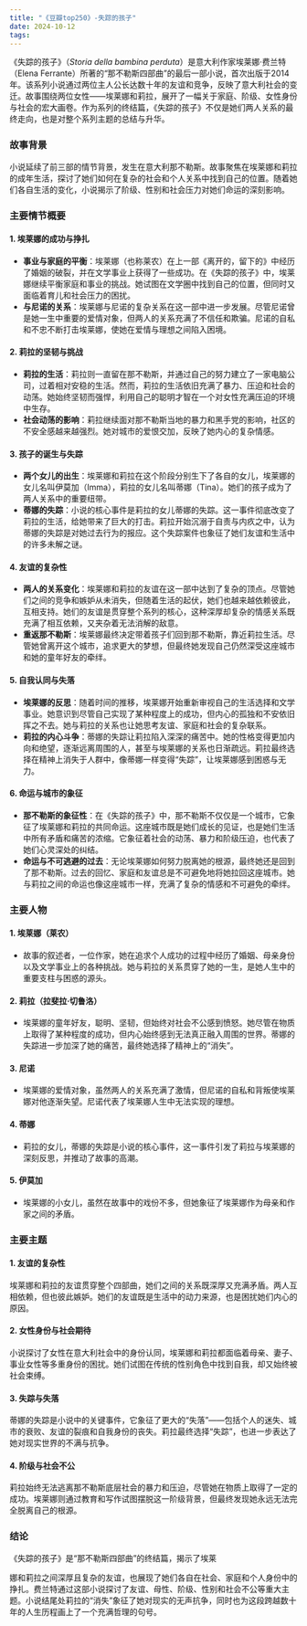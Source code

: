 ```yaml
---
title: "《豆瓣top250》-失踪的孩子"
date: 2024-10-12
tags: 
---
```

《失踪的孩子》（*Storia della bambina perduta*）是意大利作家埃莱娜·费兰特（Elena Ferrante）所著的“那不勒斯四部曲”的最后一部小说，首次出版于2014年。该系列小说通过两位主人公长达数十年的友谊和竞争，反映了意大利社会的变迁。故事围绕两位女性——埃莱娜和莉拉，展开了一幅关于家庭、阶级、女性身份与社会的宏大画卷。作为系列的终结篇，《失踪的孩子》不仅是她们两人关系的最终走向，也是对整个系列主题的总结与升华。

### 故事背景
小说延续了前三部的情节背景，发生在意大利那不勒斯。故事聚焦在埃莱娜和莉拉的成年生活，探讨了她们如何在复杂的社会和个人关系中找到自己的位置。随着她们各自生活的变化，小说揭示了阶级、性别和社会压力对她们命运的深刻影响。

### 主要情节概要

#### 1. **埃莱娜的成功与挣扎**
- **事业与家庭的平衡**：埃莱娜（也称莱农）在上一部《离开的，留下的》中经历了婚姻的破裂，并在文学事业上获得了一些成功。在《失踪的孩子》中，埃莱娜继续平衡家庭和事业的挑战。她试图在文学圈中找到自己的位置，但同时又面临着育儿和社会压力的困扰。
- **与尼诺的关系**：埃莱娜与尼诺的复杂关系在这一部中进一步发展。尽管尼诺曾是她一生中重要的爱情对象，但两人的关系充满了不信任和欺骗。尼诺的自私和不忠不断打击埃莱娜，使她在爱情与理想之间陷入困境。

#### 2. **莉拉的坚韧与挑战**
- **莉拉的生活**：莉拉则一直留在那不勒斯，并通过自己的努力建立了一家电脑公司，过着相对安稳的生活。然而，莉拉的生活依旧充满了暴力、压迫和社会的动荡。她始终坚韧而强悍，利用自己的聪明才智在一个对女性充满压迫的环境中生存。
- **社会动荡的影响**：莉拉继续面对那不勒斯当地的暴力和黑手党的影响，社区的不安全感越来越强烈。她对城市的爱恨交加，反映了她内心的复杂情感。

#### 3. **孩子的诞生与失踪**
- **两个女儿的出生**：埃莱娜和莉拉在这个阶段分别生下了各自的女儿，埃莱娜的女儿名叫伊莫加（Imma），莉拉的女儿名叫蒂娜（Tina）。她们的孩子成为了两人关系中的重要纽带。
- **蒂娜的失踪**：小说的核心事件是莉拉的女儿蒂娜的失踪。这一事件彻底改变了莉拉的生活，给她带来了巨大的打击。莉拉开始沉溺于自责与内疚之中，认为蒂娜的失踪是对她过去行为的报应。这个失踪案件也象征了她们友谊和生活中的许多未解之谜。

#### 4. **友谊的复杂性**
- **两人的关系变化**：埃莱娜和莉拉的友谊在这一部中达到了复杂的顶点。尽管她们之间的竞争和嫉妒从未消失，但随着生活的起伏，她们也越来越依赖彼此，互相支持。她们的友谊是贯穿整个系列的核心，这种深厚却复杂的情感关系既充满了相互依赖，又夹杂着无法消解的敌意。
- **重返那不勒斯**：埃莱娜最终决定带着孩子们回到那不勒斯，靠近莉拉生活。尽管她曾离开这个城市，追求更大的梦想，但最终她发现自己仍然深受这座城市和她的童年好友的牵绊。

#### 5. **自我认同与失落**
- **埃莱娜的反思**：随着时间的推移，埃莱娜开始重新审视自己的生活选择和文学事业。她意识到尽管自己实现了某种程度上的成功，但内心的孤独和不安依旧挥之不去。她与莉拉的关系也让她思考友谊、家庭和社会的复杂联系。
- **莉拉的内心斗争**：蒂娜的失踪让莉拉陷入深深的痛苦中。她的性格变得更加内向和绝望，逐渐远离周围的人，甚至与埃莱娜的关系也日渐疏远。莉拉最终选择在精神上消失于人群中，像蒂娜一样变得“失踪”，让埃莱娜感到困惑与无力。

#### 6. **命运与城市的象征**
- **那不勒斯的象征性**：在《失踪的孩子》中，那不勒斯不仅仅是一个城市，它象征了埃莱娜和莉拉的共同命运。这座城市既是她们成长的见证，也是她们生活中所有矛盾和痛苦的浓缩。它象征着社会的动荡、暴力和阶级压迫，也代表了她们心灵深处的纠结。
- **命运与不可逃避的过去**：无论埃莱娜如何努力脱离她的根源，最终她还是回到了那不勒斯。过去的回忆、家庭和友谊总是不可避免地将她拉回这座城市。她与莉拉之间的命运也像这座城市一样，充满了复杂的情感和不可避免的牵绊。

### 主要人物

#### 1. **埃莱娜（莱农）**
- 故事的叙述者，一位作家，她在追求个人成功的过程中经历了婚姻、母亲身份以及文学事业上的各种挑战。她与莉拉的关系贯穿了她的一生，是她人生中的重要支柱与困惑的源头。

#### 2. **莉拉（拉斐拉·切鲁洛）**
- 埃莱娜的童年好友，聪明、坚韧，但始终对社会不公感到愤怒。她尽管在物质上取得了某种程度的成功，但内心始终感到无法真正融入周围的世界。蒂娜的失踪进一步加深了她的痛苦，最终她选择了精神上的“消失”。

#### 3. **尼诺**
- 埃莱娜的爱情对象，虽然两人的关系充满了激情，但尼诺的自私和背叛使埃莱娜对他逐渐失望。尼诺代表了埃莱娜人生中无法实现的理想。

#### 4. **蒂娜**
- 莉拉的女儿，蒂娜的失踪是小说的核心事件，这一事件引发了莉拉与埃莱娜的深刻反思，并推动了故事的高潮。

#### 5. **伊莫加**
- 埃莱娜的小女儿，虽然在故事中的戏份不多，但她象征了埃莱娜作为母亲和作家之间的矛盾。

### 主要主题

#### 1. **友谊的复杂性**
埃莱娜和莉拉的友谊贯穿整个四部曲，她们之间的关系既深厚又充满矛盾。两人互相依赖，但也彼此嫉妒。她们的友谊既是生活中的动力来源，也是困扰她们内心的原因。

#### 2. **女性身份与社会期待**
小说探讨了女性在意大利社会中的身份认同，埃莱娜和莉拉都面临着母亲、妻子、事业女性等多重身份的困扰。她们试图在传统的性别角色中找到自我，却又始终被社会束缚。

#### 3. **失踪与失落**
蒂娜的失踪是小说中的关键事件，它象征了更大的“失落”——包括个人的迷失、城市的衰败、友谊的裂痕和自我身份的丧失。莉拉最终选择“失踪”，也进一步表达了她对现实世界的不满与抗争。

#### 4. **阶级与社会不公**
莉拉始终无法逃离那不勒斯底层社会的暴力和压迫，尽管她在物质上取得了一定的成功。埃莱娜则通过教育和写作试图摆脱这一阶级背景，但最终发现她永远无法完全脱离自己的根源。

### 结论
《失踪的孩子》是“那不勒斯四部曲”的终结篇，揭示了埃莱

娜和莉拉之间深厚且复杂的友谊，也展现了她们各自在社会、家庭和个人身份中的挣扎。费兰特通过这部小说探讨了友谊、母性、阶级、性别和社会不公等重大主题。小说结尾处莉拉的“消失”象征了她对现实的无声抗争，同时也为这段跨越数十年的人生历程画上了一个充满哲理的句号。
